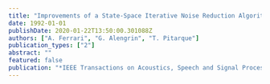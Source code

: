 ```yaml
---
title: "Improvements of a State-Space Iterative Noise Reduction Algorithm for Harmonic Retrieval"
date: 1992-01-01
publishDate: 2020-01-22T13:50:00.301088Z
authors: ["A. Ferrari", "G. Alengrin", "T. Pitarque"]
publication_types: ["2"]
abstract: ""
featured: false
publication: "*IEEE Transactions on Acoustics, Speech and Signal Processing*"
---
```


